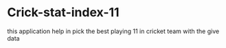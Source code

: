 # Crick-stat-index-11
this application help in pick the best playing 11 in cricket team with the give data 
